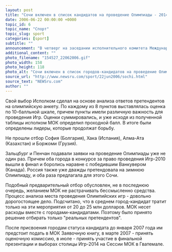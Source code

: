 ```yaml
---
layout: post
title: "Сочи включен в список кандидатов на проведение Олимпиады - 2014"
date: 2006-06-22 00:00:00 +0000
topic_id: 6
topic_name: "Спорт"
topic_slug: sport
categories: [sport]
subtitle: ""
announcement: "В четверг на заседании исполнительного комитета Международного Олимпийского комитета в Лозанне стали известны имена трех городов-кандидатов, которые продолжат борьбу за проведение Зимних Олимпийских игр 2014 года. Ими стали Сочи (Россия), Зальцбург (Австрия) и Пенчан (Южная Корея)."
additional_content: ""
photo_filename: "154527_22062006.gif"
photo_width: 158
photo_height: 118
photo_alt: "Сочи включен в список городов-кандидатов на проведение Олимпиады-2014"
source_url: "http://www.newsru.com/sport/22jun2006/sochi.html"
source_text: "NEWSru.com"
author: ""
---
```

Свой выбор Исполком сделал на основе анализа ответов претендентов на олимпийскую анкету. По каждому из 8 пунктов выставлялась оценка по 10-балльной шкале, причем пункты имели различную важность для проведения Игр. Оценки суммировались, и уже исходя из полученной таблицы исполком МОК определил проходной балл. В итоге были определены лидеры, которые продолжат борьбу.

Не прошли отбор София (Болгария), Хака (Испания), Алма-Ата (Казахстан) и Боржоми (Грузия).

Зальцбург и Пенчан подавали заявки на проведение Олимпиады уже не один раз. Причем оба города в конкурсе за право проведения Игр-2010 вышли в финал и боролись наравне с победившим Ванкувером (Канада). Россия также уже дважды претендовала на зимнюю Олимпиаду, и оба раза предлагала для этого Сочи.

Подобный предварительный отбор обусловлен, не в последнюю очередь, желанием МОК не растрачивать бессмысленно средства. Процесс анализа места проведения Олимпийских игр - довольно дорогостоящее дело. Подсчитано, что в среднем город-кандидат тратит только на эти мероприятия от 20 до 25 млн долларов. МОК несет расходы вместе с городами-кандидатами. Поэтому было принято решение отбирать только "реальных претендентов".

После присвоения городам статуса кандидата до января 2007 года им предстоит подать в МОК Заявочную книгу, в марте 2007 - принять оценочную комиссию, в июле - принять участие в финальной презентации и выборах столицы Игр-2014 на Сессии МОК в Гватемале.
